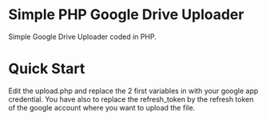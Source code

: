 # Simple PHP Google Drive Uploader
Simple Google Drive Uploader coded in PHP.

# Quick Start
Edit the upload.php and replace the 2 first variables in with your google app credential. You have also to replace the refresh_token by the refresh token of the google account where you want to upload the file.
